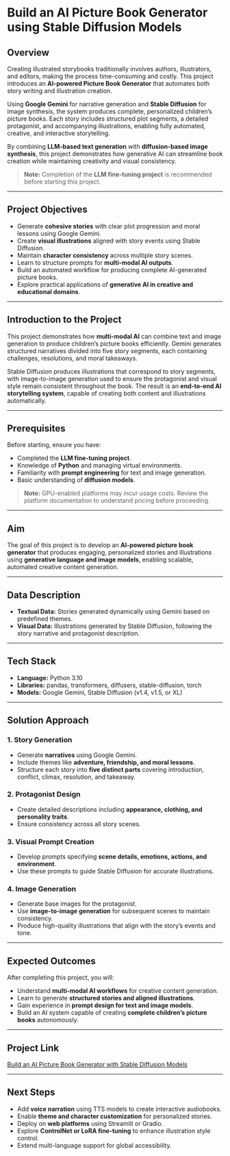 # Build an AI Picture Book Generator using Stable Diffusion Models

## Overview

Creating illustrated storybooks traditionally involves authors, illustrators, and editors, making the process time-consuming and costly. This project introduces an **AI-powered Picture Book Generator** that automates both story writing and illustration creation.  

Using **Google Gemini** for narrative generation and **Stable Diffusion** for image synthesis, the system produces complete, personalized children’s picture books. Each story includes structured plot segments, a detailed protagonist, and accompanying illustrations, enabling fully automated, creative, and interactive storytelling.

By combining **LLM-based text generation** with **diffusion-based image synthesis**, this project demonstrates how generative AI can streamline book creation while maintaining creativity and visual consistency.

> **Note:** Completion of the **LLM fine-tuning project** is recommended before starting this project.

---

## Project Objectives

- Generate **cohesive stories** with clear plot progression and moral lessons using Google Gemini.  
- Create **visual illustrations** aligned with story events using Stable Diffusion.  
- Maintain **character consistency** across multiple story scenes.  
- Learn to structure prompts for **multi-modal AI outputs**.  
- Build an automated workflow for producing complete AI-generated picture books.  
- Explore practical applications of **generative AI in creative and educational domains**.

---

## Introduction to the Project

This project demonstrates how **multi-modal AI** can combine text and image generation to produce children’s picture books efficiently. Gemini generates structured narratives divided into five story segments, each containing challenges, resolutions, and moral takeaways.  

Stable Diffusion produces illustrations that correspond to story segments, with image-to-image generation used to ensure the protagonist and visual style remain consistent throughout the book. The result is an **end-to-end AI storytelling system**, capable of creating both content and illustrations automatically.

---

## Prerequisites

Before starting, ensure you have:

- Completed the **LLM fine-tuning project**.  
- Knowledge of **Python** and managing virtual environments.  
- Familiarity with **prompt engineering** for text and image generation.  
- Basic understanding of **diffusion models**.  

> **Note:** GPU-enabled platforms may incur usage costs. Review the platform documentation to understand pricing before proceeding.

---

## Aim

The goal of this project is to develop an **AI-powered picture book generator** that produces engaging, personalized stories and illustrations using **generative language and image models**, enabling scalable, automated creative content generation.

---

## Data Description

- **Textual Data:** Stories generated dynamically using Gemini based on predefined themes.  
- **Visual Data:** Illustrations generated by Stable Diffusion, following the story narrative and protagonist description.

---

## Tech Stack

- **Language:** Python 3.10  
- **Libraries:** pandas, transformers, diffusers, stable-diffusion, torch  
- **Models:** Google Gemini, Stable Diffusion (v1.4, v1.5, or XL)

---

## Solution Approach

### 1. Story Generation
- Generate **narratives** using Google Gemini.  
- Include themes like **adventure, friendship, and moral lessons**.  
- Structure each story into **five distinct parts** covering introduction, conflict, climax, resolution, and takeaway.

### 2. Protagonist Design
- Create detailed descriptions including **appearance, clothing, and personality traits**.  
- Ensure consistency across all story scenes.

### 3. Visual Prompt Creation
- Develop prompts specifying **scene details, emotions, actions, and environment**.  
- Use these prompts to guide Stable Diffusion for accurate illustrations.

### 4. Image Generation
- Generate base images for the protagonist.  
- Use **image-to-image generation** for subsequent scenes to maintain consistency.  
- Produce high-quality illustrations that align with the story’s events and tone.

---

## Expected Outcomes

After completing this project, you will:

- Understand **multi-modal AI workflows** for creative content generation.  
- Learn to generate **structured stories and aligned illustrations**.  
- Gain experience in **prompt design for text and image models**.  
- Build an AI system capable of creating **complete children’s picture books** autonomously.

---

## Project Link

[Build an AI Picture Book Generator with Stable Diffusion Models](https://www.projectpro.io/data-science-use-cases/ai-picture-book-generator)

---

## Next Steps

- Add **voice narration** using TTS models to create interactive audiobooks.  
- Enable **theme and character customization** for personalized stories.  
- Deploy on **web platforms** using Streamlit or Gradio.  
- Explore **ControlNet or LoRA fine-tuning** to enhance illustration style control.  
- Extend multi-language support for global accessibility.
